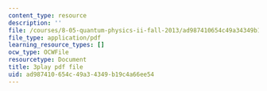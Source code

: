 ```yaml
---
content_type: resource
description: ''
file: /courses/8-05-quantum-physics-ii-fall-2013/ad987410654c49a34349b19c4a66ee54_zOZw3zCLzyE.pdf
file_type: application/pdf
learning_resource_types: []
ocw_type: OCWFile
resourcetype: Document
title: 3play pdf file
uid: ad987410-654c-49a3-4349-b19c4a66ee54
---
```

